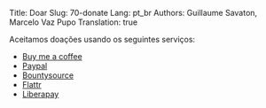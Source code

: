 Title: Doar
Slug: 70-donate
Lang: pt_br
Authors: Guillaume Savaton, Marcelo Vaz Pupo
Translation: true

Aceitamos doações usando os seguintes serviços:

* [Buy me a coffee](https://www.buymeacoffee.com/THtbNvnqE)
* [Paypal](https://www.paypal.me/guillaumesavaton)
* [Bountysource](https://www.bountysource.com/teams/sozi)
* [Flattr](https://flattr.com/submit/auto?fid=4lz3lv&url=http://sozi.baierouge.fr/)
* [Liberapay](https://liberapay.com/senshu/donate)
